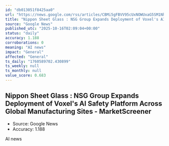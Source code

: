 ```yaml
---
id: "db013051f8425aa0"
url: "https://news.google.com/rss/articles/CBMi5gFBVV95cUxNOWUxaG5SM1NhaGN0bnF3c1JzWDd2X3FOUTlyRFZNZ3pLNnhicU9lV1dpUmNKd2haY3lhSzh4UTN1RnlfZDZaUG1YMGlrNFd2TVhtU3pnZzZjRHY5VV9FVlpCWEcwaUpFeU9pYmxNemgxbjk0dUpsbkVwai1ORUJ2R2VxLW1NS2xqYjNUamFXejB0eW5nVnoyOWJmSkhMWkFkbk9WRGZ0a285WUsxc2U2ZTdsb1N4bUFsNW5jMUphcVRxMjN3R1hKQ0FVMENsejRTdmxFX0NqRXd0eGlyVHltMF91TkN1QQ?oc=5"
title: "Nippon Sheet Glass : NSG Group Expands Deployment of Voxel's AI Safety Platform Across Global Manufacturing Sites - MarketScreener"
source: "Google News"
published_utc: "2025-10-16T02:09:04+00:00"
status: "daily"
accuracy: 1.188
corroborations: 0
meaning: "AI news"
impact: "General"
affected: "General"
ts_daily: "1760589702.430899"
ts_weekly: null
ts_monthly: null
value_score: 0.683
---
```

## Nippon Sheet Glass : NSG Group Expands Deployment of Voxel's AI Safety Platform Across Global Manufacturing Sites - MarketScreener

- Source: Google News
- Accuracy: 1.188

AI news
